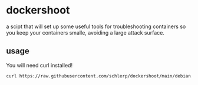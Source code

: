 # dockershoot
a scipt that will set up some useful tools for troubleshooting containers so you keep your containers smalle, avoiding a large attack surface. 

## usage

You will need curl installed!

```sh
curl https://raw.githubusercontent.com/schlerp/dockershoot/main/debian.sh | sh
```
